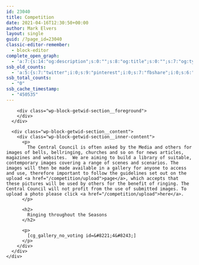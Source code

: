 ```yaml
---
id: 23040
title: Competition
date: 2021-04-16T12:30:50+00:00
author: Mark Elvers
layout: single
guid: /?page_id=23040
classic-editor-remember:
  - block-editor
complete_open_graph:
  - 'a:7:{s:14:"og:description";s:0:"";s:8:"og:title";s:0:"";s:7:"og:type";s:0:"";s:12:"twitter:card";s:7:"summary";s:15:"twitter:creator";s:0:"";s:19:"twitter:description";s:0:"";s:8:"og:image";s:0:"";}'
ssb_old_counts:
  - 'a:5:{s:7:"twitter";i:0;s:9:"pinterest";i:0;s:7:"fbshare";i:0;s:6:"reddit";i:0;s:6:"tumblr";N;}'
ssb_total_counts:
  - "0"
ssb_cache_timestamp:
  - "450535"
---
```

<div class="wp-block-getwid-section">
  <div class="wp-block-getwid-section__wrapper">
    <div class="wp-block-getwid-section__inner-wrapper">
      <div class="wp-block-getwid-section__background-holder">
        <div class="wp-block-getwid-section__background">
        </div>
        
        <div class="wp-block-getwid-section__foreground">
        </div>
      </div>
      
      <div class="wp-block-getwid-section__content">
        <div class="wp-block-getwid-section__inner-content">
          <p>
            The Central Council is often asked by the Media and others for images of bells, bellringing, churches and so on for news articles, magazines and websites.  We are aiming to build a library of suitable, contemporary images covering a range of scenes and scenarios. The images will then be made available in a gallery for anyone to access and use, therefore important to follow the guidelines set out on the upload <a href="/competition/upload">page</a>, which accepts that these pictures will be used by others for the benefit of ringing. The Central Council will not profit from the use of submitted images. To upload a photo please click <a href="/competition/upload">here</a>.
          </p>
          
          <h2>
            Ringing throughout the Seasons
          </h2>
          
          <p>
            [cg_gallery_no_voting id=&#8221;4&#8243;]
          </p>
        </div>
      </div>
    </div>
  </div>
</div>
